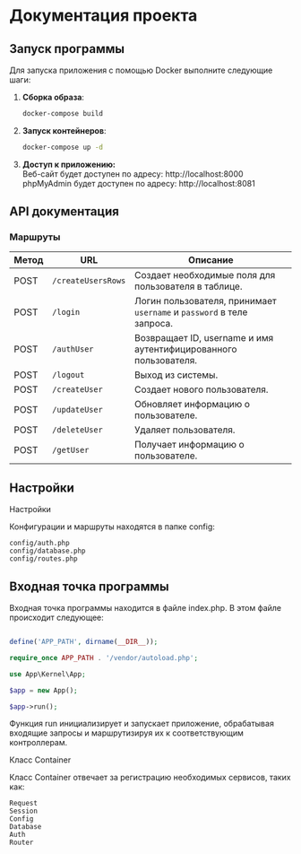 # Документация проекта

## Запуск программы

Для запуска приложения с помощью Docker выполните следующие шаги:

1. **Сборка образа**:
   ```bash
   docker-compose build
   ```

2. **Запуск контейнеров**:

   ```bash
   docker-compose up -d
   ```
3. **Доступ к приложению:**<br />
   Веб-сайт будет доступен по адресу: http://localhost:8000 <br />
   phpMyAdmin будет доступен по адресу: http://localhost:8081

## API документация

### Маршруты

| Метод | URL                | Описание                                                              |
|-------|--------------------|-----------------------------------------------------------------------|
| POST  | `/createUsersRows` | Создает необходимые поля для пользователя в таблице.                  |
| POST  | `/login`           | Логин пользователя, принимает `username` и `password` в теле запроса. |
| POST  | `/authUser`        | Возвращает ID, username и имя аутентифицированного пользователя.      |
| POST  | `/logout`          | Выход из системы.                                                     |
| POST  | `/createUser`      | Создает нового пользователя.                                          |
| POST  | `/updateUser`      | Обновляет информацию о пользователе.                                  |
| POST  | `/deleteUser`      | Удаляет пользователя.                                                 |
| POST  | `/getUser`         | Получает информацию о пользователе.                                   |

## Настройки

Настройки

Конфигурации и маршруты находятся в папке config:

    config/auth.php
    config/database.php
    config/routes.php

## Входная точка программы

Входная точка программы находится в файле index.php. В этом файле происходит следующее:

```php

define('APP_PATH', dirname(__DIR__));

require_once APP_PATH . '/vendor/autoload.php';

use App\Kernel\App;

$app = new App();

$app->run();
```

Функция run инициализирует и запускает приложение, обрабатывая входящие запросы и маршрутизируя их к соответствующим
контроллерам.

Класс Container

Класс Container отвечает за регистрацию необходимых сервисов, таких как:

    Request
    Session
    Config
    Database
    Auth
    Router